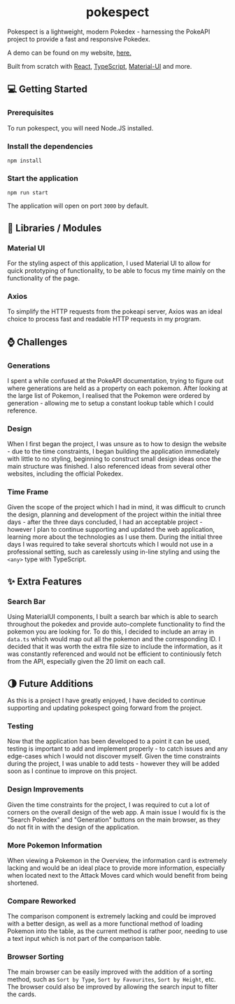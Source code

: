 # <h1 align="center">pokespect</h1>
Pokespect is a lightweight, modern Pokedex - harnessing the PokeAPI project to provide a fast and responsive Pokedex.

A demo can be found on my website, [here.](https://garytate.co.uk/pokespect/#/)

Built from scratch with [React](https://reactjs.org/), [TypeScript](https://www.typescriptlang.org/), [Material-UI](https://material-ui.com/) and more.

## 💻 Getting Started
### Prerequisites

To run pokespect, you will need Node.JS installed.

### Install the dependencies

```shell
npm install
```

### Start the application

```shell
npm run start
```

The application will open on port `3000` by default.

## 📘 Libraries / Modules
### Material UI
For the styling aspect of this application, I used Material UI to allow for quick prototyping of functionality, to be able to focus my time mainly on the functionality of the page.

### Axios
To simplify the HTTP requests from the pokeapi server, Axios was an ideal choice to process fast and readable HTTP requests in my program.

## ⌚ Challenges
### Generations
I spent a while confused at the PokeAPI documentation, trying to figure out where generations are held as a property on each pokemon.  After looking at the large list of Pokemon, I realised that the Pokemon were ordered by generation - allowing me to setup a constant lookup table which I could reference.

### Design
When I first began the project, I was unsure as to how to design the website - due to the time constraints, I began building the application immediately with little to no styling, beginning to construct small design ideas once the main structure was finished.  I also referenced ideas from several other websites, including the official Pokedex.

### Time Frame
Given the scope of the project which I had in mind, it was difficult to crunch the design, planning and development of the project within the initial three days - after the three days concluded, I had an acceptable project - however I plan to continue supporting and updated the web application, learning more about the technologies as I use them.  During the initial three days I was required to take several shortcuts which I would not use in a professional setting, such as carelessly using in-line styling and using the `<any>` type with TypeScript.

## ✨ Extra Features
### Search Bar
Using MaterialUI components, I built a search bar which is able to search throughout the pokedex and provide auto-complete functionality to find the pokemon you are looking for.  To do this, I decided to include an array in `data.ts` which would map out all the pokemon and the corresponding ID. I decided that it was worth the extra file size to include the information, as it was constantly referenced and would not be efficient to continiously fetch from the API, especially given the 20 limit on each call.

## 🌗 Future Additions

As this is a project I have greatly enjoyed, I have decided to continue supporting and updating pokespect going forward from the project.

### Testing
Now that the application has been developed to a point it can be used, testing is important to add and implement properly - to catch issues and any edge-cases which I would not discover myself.  Given the time constraints during the project, I was unable to add tests - however they will be added soon as I continue to improve on this project.
### Design Improvements
Given the time constraints for the project, I was required to cut a lot of corners on the overall design of the web app. A main issue I would fix is the "Search Pokedex" and "Generation" buttons on the main browser, as they do not fit in with the design of the application.

### More Pokemon Information
When viewing a Pokemon in the Overview, the information card is extremely lacking and would be an ideal place to provide more information, especially when located next to the Attack Moves card which would benefit from being shortened.

### Compare Reworked
The comparison component is extremely lacking and could be improved with a better design, as well as a more functional method of loading Pokemon into the table, as the current method is rather poor, needing to use a text input which is not part of the comparison table.

### Browser Sorting
The main browser can be easily improved with the addition of a sorting method, such as `Sort by Type`, `Sort by Favourites`,  `Sort by Height`, etc.  The browser could also be improved by allowing the search input to filter the cards.
